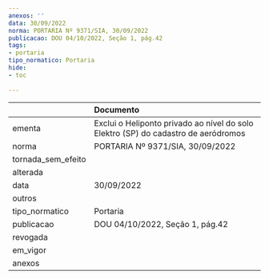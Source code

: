 ```yaml
---
anexos: ''
data: 30/09/2022
norma: PORTARIA Nº 9371/SIA, 30/09/2022
publicacao: DOU 04/10/2022, Seção 1, pág.42
tags:
- portaria
tipo_normatico: Portaria
hide: 
- toc 
 
---
```


|                    | Documento                                                                          |
|:-------------------|:-----------------------------------------------------------------------------------|
| ementa             | Exclui o Heliponto privado ao nível do solo Elektro (SP) do cadastro de aeródromos |
| norma              | PORTARIA Nº 9371/SIA, 30/09/2022                                                   |
| tornada_sem_efeito |                                                                                    |
| alterada           |                                                                                    |
| data               | 30/09/2022                                                                         |
| outros             |                                                                                    |
| tipo_normatico     | Portaria                                                                           |
| publicacao         | DOU 04/10/2022, Seção 1, pág.42                                                    |
| revogada           |                                                                                    |
| em_vigor           |                                                                                    |
| anexos             |                                                                                    |